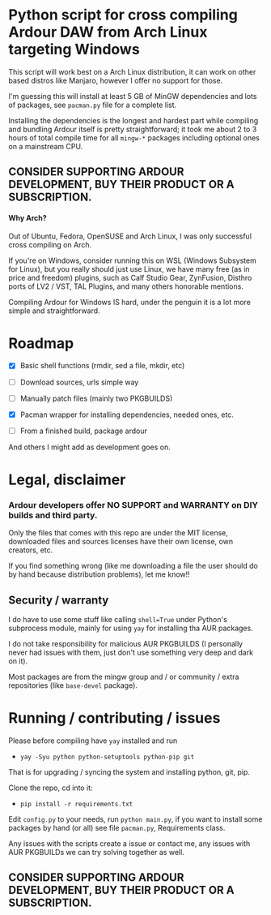 # Python script for cross compiling Ardour DAW from Arch Linux targeting Windows

This script will work best on a Arch Linux distribution, it can work on other based distros like Manjaro, however I offer no support for those.

I'm guessing this will install at least 5 GB of MinGW dependencies and lots of packages, see `pacman.py` file for a complete list.

Installing the dependencies is the longest and hardest part while compiling and bundling Ardour itself is pretty straightforward; it took me about 2 to 3 hours of total compile time for all `mingw-*` packages including optional ones on a mainstream CPU.

## CONSIDER SUPPORTING ARDOUR DEVELOPMENT, BUY THEIR PRODUCT OR A SUBSCRIPTION.

#### Why Arch?

Out of Ubuntu, Fedora, OpenSUSE and Arch Linux, I was only successful cross compiling on Arch.

If you're on Windows, consider running this on WSL (Windows Subsystem for Linux), but you really should just use Linux, we have many free (as in price and freedom) plugins, such as Calf Studio Gear, ZynFusion, Disthro ports of LV2 / VST, TAL Plugins, and many others honorable mentions.

Compiling Ardour for Windows IS hard, under the penguin it is a lot more simple and straightforward.

# Roadmap

- [x] Basic shell functions (rmdir, sed a file, mkdir, etc)

- [ ] Download sources, urls simple way

- [ ] Manually patch files (mainly two PKGBUILDS)

- [x] Pacman wrapper for installing dependencies, needed ones, etc.
 
- [ ] From a finished build, package ardour

And others I might add as development goes on.

# Legal, disclaimer

### Ardour developers offer NO SUPPORT and WARRANTY on DIY builds and third party.

Only the files that comes with this repo are under the MIT license, downloaded files and sources licenses have their own license, own creators, etc.

If you find something wrong (like me downloading a file the user should do by hand because distribution problems), let me know!!

## Security / warranty

I do have to use some stuff like calling `shell=True` under Python's subprocess module, mainly for using `yay` for installing tha AUR packages.

I do not take responsibility for malicious AUR PKGBUILDS (I personally never had issues with them, just don't use something very deep and dark on it).

Most packages are from the mingw group and / or community / extra repositories (like `base-devel` package).

# Running / contributing / issues

Please before compiling have `yay` installed and run 

- `yay -Syu python python-setuptools python-pip git`
 
That is for upgrading / syncing the system and installing python, git, pip.

Clone the repo, cd into it:

- `pip install -r requirements.txt`

Edit `config.py` to your needs, run `python main.py`, if you want to install some packages by hand (or all) see file `pacman.py`, Requirements class.

Any issues with the scripts create a issue or contact me, any issues with AUR PKGBUILDs we can try solving together as well.

## CONSIDER SUPPORTING ARDOUR DEVELOPMENT, BUY THEIR PRODUCT OR A SUBSCRIPTION.
